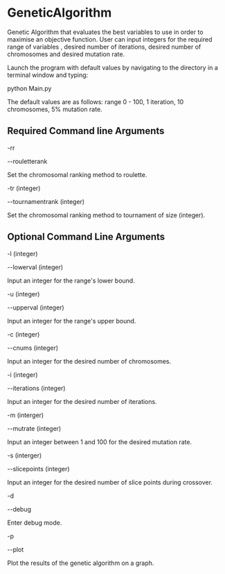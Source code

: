 # GeneticAlgorithm
Genetic Algorithm that evaluates the best variables to use in order to maximise an objective function.
User can input integers for the required range of variables , desired number of iterations, desired number
of chromosomes and desired mutation rate.


Launch the program with default values by navigating to the directory in a terminal window and typing:

python Main.py

The default values are as follows: 
range 0 - 100,
1 iteration,
10 chromosomes,
5% mutation rate.

Required Command line Arguments
---------------------------------



-rr

--rouletterank


Set the chromosomal ranking method to roulette.


-tr (integer)

--tournamentrank (integer)


Set the chromosomal ranking method to tournament of size (integer).




Optional Command Line Arguments
-----------------------



-l (integer)

--lowerval (integer)


Input an integer for the range's lower bound.


-u (integer)

--upperval (integer)


Input an integer for the range's upper bound.



-c (integer)

--cnums (integer)


Input an integer for the desired number of chromosomes.



-i (integer)

--iterations (integer)


Input an integer for the desired number of iterations.



-m (interger)

--mutrate (integer)


Input an integer between 1 and 100 for the desired mutation rate.



-s (interger)

--slicepoints (integer)


Input an integer for the desired number of slice points during crossover.



-d

--debug


Enter debug mode.



-p

--plot


Plot the results of the genetic algorithm on a graph.



